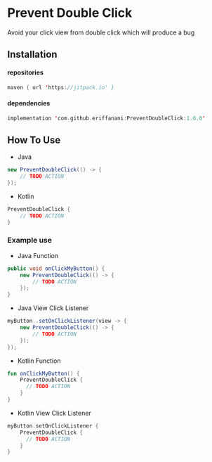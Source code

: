 # Prevent Double Click
Avoid your click view from double click which will produce a bug

## Installation
#### repositories
```kotlin
maven { url 'https://jitpack.io' }
```

#### dependencies
```kotlin
implementation 'com.github.eriffanani:PreventDoubleClick:1.0.0'
```

## How To Use
* Java
```java
new PreventDoubleClick(() -> {
    // TODO ACTION
});
```
* Kotlin
```kotlin
PreventDoubleClick {
    // TODO ACTION
}
```

### Example use
* Java Function
```java
public void onClickMyButton() {
    new PreventDoubleClick(() -> {
        // TODO ACTION
    });
}
```
* Java View Click Listener
```java
myButton..setOnClickListener(view -> {
    new PreventDoubleClick(() -> {
        // TODO ACTION
    });
});
```

* Kotlin Function
```kotlin
fun onClickMyButton() {
    PreventDoubleClick {
      // TODO ACTION
    }
}
```
* Kotlin View Click Listener
```kotlin
myButton.setOnClickListener {
    PreventDoubleClick {
      // TODO ACTION
    }
}
```
